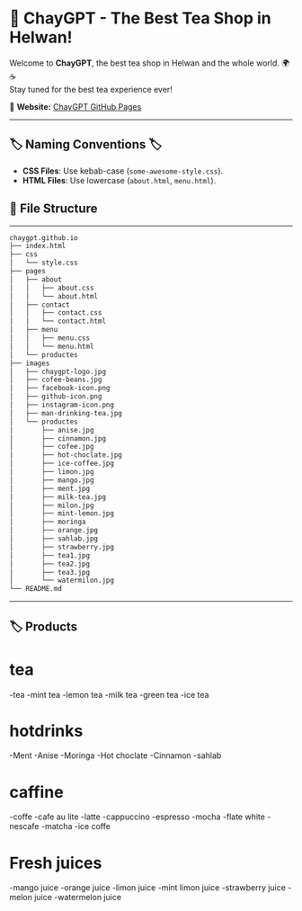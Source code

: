 # 🏡 ChayGPT - The Best Tea Shop in Helwan!  
Welcome to **ChayGPT**, the best tea shop in Helwan and the whole world. 🌍☕  
Stay tuned for the best tea experience ever!  

📌 **Website:** [ChayGPT GitHub Pages](https://adham-khairy.github.io/chaygpt.github.io/)  

---
## 🏷️ Naming Conventions 🏷️  
- **CSS Files**: Use kebab-case (`some-awesome-style.css`).  
- **HTML Files**: Use lowercase (`about.html`, `menu.html`).  
## 📂 File Structure  
---
```bash
chaygpt.github.io
├── index.html
├── css
│   └── style.css
├── pages
│   ├── about
│   │   ├── about.css
│   │   └── about.html
│   ├── contact
│   │   ├── contact.css
│   │   └── contact.html
│   ├── menu
│   │   ├── menu.css
│   │   └── menu.html
│   └── productes
├── images
│   ├── chaygpt-logo.jpg
│   ├── cofee-beans.jpg
│   ├── facebook-icon.png
│   ├── github-icon.png
│   ├── instagram-icon.png
│   ├── man-drinking-tea.jpg
│   └── productes
│       ├── anise.jpg
│       ├── cinnamon.jpg
│       ├── cofee.jpg
│       ├── hot-choclate.jpg
│       ├── ice-coffee.jpg
│       ├── limon.jpg
│       ├── mango.jpg
│       ├── ment.jpg
│       ├── milk-tea.jpg
│       ├── milon.jpg
│       ├── mint-lemon.jpg
│       ├── moringa
│       ├── orange.jpg
│       ├── sahlab.jpg
│       ├── strawberry.jpg
│       ├── tea1.jpg
│       ├── tea2.jpg
│       ├── tea3.jpg
│       └── watermilon.jpg
└── README.md

```
---
## 🏷️ Products
# tea
-tea
-mint tea
-lemon tea
-milk tea
-green tea
-ice tea

# hotdrinks
-Ment
-Anise
-Moringa
-Hot choclate
-Cinnamon
-sahlab

# caffine
-coffe
-cafe au lite
-latte
-cappuccino
-espresso
-mocha
-flate white
-nescafe
-matcha
-ice coffe

# Fresh juices
 -mango juice
 -orange juice
 -limon juice
 -mint limon juice
 -strawberry juice
 -melon juice
 -watermelon juice
 
 
 


